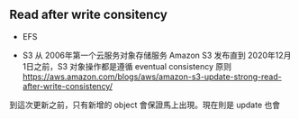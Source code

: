 ## Read after write consitency

- EFS

- S3
从 2006年第一个云服务对象存储服务 Amazon S3 发布直到 2020年12月1日之前，S3 对象操作都是遵循 eventual consistency 原则
https://aws.amazon.com/blogs/aws/amazon-s3-update-strong-read-after-write-consistency/

到這次更新之前，只有新增的 object 會保證馬上出現。現在則是 update 也會